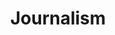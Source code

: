 ---
title: Journalism
crosslinks:
- autotldr
- PressFreedom
- youtubefactsbot
- europrivacy
- worldpolitics
- NPR
- u_imguralbumbot
- politics
- baltimore
- IAmA
- MassdropBot
- all
- AntiFacebook
- journalismjobs
- youtubot
- business
- ukpolitics
- WikiLeaks
- conspiracy
- indepthstories
---
